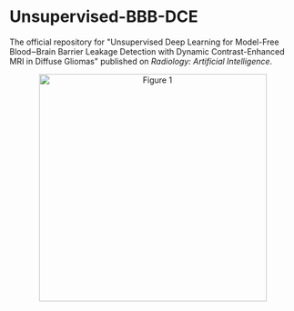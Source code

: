 # Unsupervised-BBB-DCE
The official repository for "Unsupervised Deep Learning for Model-Free Blood‒Brain Barrier Leakage Detection with Dynamic Contrast-Enhanced MRI in Diffuse Gliomas" published on _Radiology: Artificial Intelligence_.

<p align="center">
  <img src="Figure 1.tif" alt="Figure 1" width="400">
</p>

